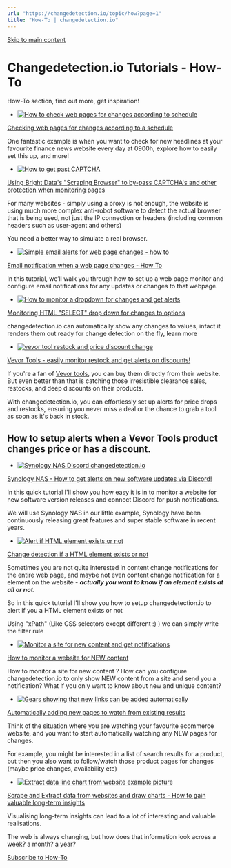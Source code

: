 ```yaml
---
url: "https://changedetection.io/topic/how?page=1"
title: "How-To | changedetection.io"
---
```


[Skip to main content](https://changedetection.io/topic/how?page=1#main-content)

# Changedetection.io Tutorials - How-To

How-To section, find out more, get inspiration!

- [![How to check web pages for changes according to schedule](https://changedetection.io/sites/changedetection.io/files/styles/max_325x325/public/2024-12/scheduler.jpg?itok=x-8CIMbB)](https://changedetection.io/tutorial/checking-web-pages-changes-according-schedule)





[Checking web pages for changes according to a schedule](https://changedetection.io/tutorial/checking-web-pages-changes-according-schedule)





One fantastic example is when you want to check for new headlines at your favourite finance news website every day at 0900h, explore how to easily set this up, and more!

- [![How to get past CAPTCHA](https://changedetection.io/sites/changedetection.io/files/styles/max_325x325/public/2023-11/defeating-captcha.jpeg?itok=eF7uw84r)](https://changedetection.io/tutorial/using-bright-datas-scraping-browser-pass-captchas-and-other-protection-when-monitoring)





[Using Bright Data's "Scraping Browser" to by-pass CAPTCHA's and other protection when monitoring pages](https://changedetection.io/tutorial/using-bright-datas-scraping-browser-pass-captchas-and-other-protection-when-monitoring)





For many websites - simply using a proxy is not enough, the website is using much more complex anti-robot software to detect the actual browser that is being used, not just the IP connection or headers (including common headers such as user-agent and others)

You need a better way to simulate a real browser.

- [![Simple email alerts for web page changes - how to](https://changedetection.io/sites/changedetection.io/files/styles/max_325x325/public/2024-10/email-alert.jpg?itok=upKV_Erz)](https://changedetection.io/tutorial/email-notification-when-web-page-changes-how)





[Email notification when a web page changes - How To](https://changedetection.io/tutorial/email-notification-when-web-page-changes-how)





In this tutorial, we’ll walk you through how to set up a web page monitor and configure email notifications for any updates or changes to that webpage.

- [![How to monitor a <select> dropdown for changes and get alerts](https://changedetection.io/sites/changedetection.io/files/styles/max_325x325/public/2024-10/dropdown-select-monitor-change.jpeg?itok=8WQ4ajBg)](https://changedetection.io/tutorial/monitoring-html-select-drop-down-changes-options)





[Monitoring HTML "SELECT" drop down for changes to options](https://changedetection.io/tutorial/monitoring-html-select-drop-down-changes-options)





changedetection.io can automatically show any changes to values, infact it renders them out ready for change detection on the fly, learn more

- [![vevor tool restock and price discount change](https://changedetection.io/sites/changedetection.io/files/styles/max_325x325/public/2024-09/vevor-tool-m100-1.2-3829748392_0.jpg?itok=FRvHYTI7)](https://changedetection.io/tutorial/vevor-tools-easily-monitor-restock-and-get-alerts-discounts)





[Vevor Tools - easily monitor restock and get alerts on discounts!](https://changedetection.io/tutorial/vevor-tools-easily-monitor-restock-and-get-alerts-discounts)







If you're a fan of [Vevor tools](https://vevor.com/), you can buy them directly from their website. But even better than that is catching those irresistible clearance sales, restocks, and deep discounts on their products.



With changedetection.io, you can effortlessly set up alerts for price drops and restocks, ensuring you never miss a deal or the chance to grab a tool as soon as it's back in stock.



## How to setup alerts when a Vevor Tools product changes price or has a discount.

- [![Synology NAS Discord changedetection.io](https://changedetection.io/sites/changedetection.io/files/styles/max_325x325/public/2024-01/synology-discord-changedetectionio.png?itok=XKgktvQ0)](https://changedetection.io/tutorial/synology-nas-how-get-alerts-new-software-updates-discord)





[Synology NAS - How to get alerts on new software updates via Discord!](https://changedetection.io/tutorial/synology-nas-how-get-alerts-new-software-updates-discord)







In this quick tutorial I'll show you how easy it is in to monitor a website for new software version releases and connect Discord for push notifications.



We will use Synology NAS in our little example, Synology have been continuously releasing great features and super stable software in recent years.

- [![Alert if HTML element exists or not](https://changedetection.io/sites/changedetection.io/files/styles/max_325x325/public/2024-01/image_67.png?itok=hvmoSEwT)](https://changedetection.io/tutorial/change-detection-if-html-element-exists-or-not)





[Change detection if a HTML element exists or not](https://changedetection.io/tutorial/change-detection-if-html-element-exists-or-not)







Sometimes you are not quite interested in content change notifications for the entire web page, and maybe not even content change notification for a element on the website - _**actually you want to know if an element exists at all or not.**_







So in this quick tutorial I'll show you how to setup changedetection.io to alert if you a HTML element exists or not







Using "xPath" (Like CSS selectors except different :) ) we can simply write the filter rule

- [![Monitor a site for new content and get notifications](https://changedetection.io/sites/changedetection.io/files/styles/max_325x325/public/2024-01/new-content-notification.png?itok=6V0-7zKX)](https://changedetection.io/tutorial/how-monitor-website-new-content)





[How to monitor a website for NEW content](https://changedetection.io/tutorial/how-monitor-website-new-content)





How to monitor a site for new content ? How can you configure changedetection.io to only show NEW content from a site and send you a notification? What if you only want to know about new and unique content?

- [![Gears showing that new links can be added automatically](https://changedetection.io/sites/changedetection.io/files/styles/max_325x325/public/2024-01/gears.jpg?itok=lkxft_Jg)](https://changedetection.io/tutorial/automatically-adding-new-pages-watch-existing-results)





[Automatically adding new pages to watch from existing results](https://changedetection.io/tutorial/automatically-adding-new-pages-watch-existing-results)







Think of the situation where you are watching your favourite ecommerce website, and you want to start automatically watching any NEW pages for changes.



For example, you might be interested in a list of search results for a product, but then you also want to follow/watch those product pages for changes (maybe price changes, availability etc)

- [![Extract data line chart from website example picture](https://changedetection.io/sites/changedetection.io/files/styles/max_325x325/public/2023-12/changedet-line-chart-extract-data.png?itok=_Gr8i5c2)](https://changedetection.io/tutorial/extract-data-websites-and-draw-charts-how-gain-valuable-long-term-insights)





[Scrape and Extract data from websites and draw charts - How to gain valuable long-term insights](https://changedetection.io/tutorial/extract-data-websites-and-draw-charts-how-gain-valuable-long-term-insights)





Visualising long-term insights can lead to a lot of interesting and valuable realisations.

The web is always changing, but how does that information look across a week? a month? a year?


[Subscribe to How-To](https://changedetection.io/taxonomy/term/4/feed)